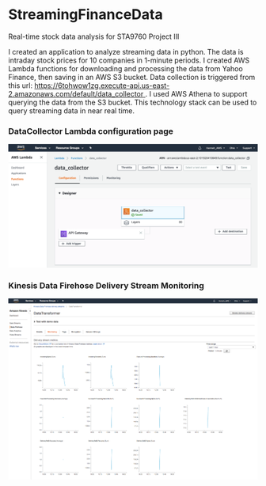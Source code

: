 # StreamingFinanceData
Real-time stock data analysis for STA9760 Project III

I created an application to analyze streaming data in python. The data is intraday stock prices for 10 companies in 1-minute periods. I created AWS Lambda functions for downloading and processing the data from Yahoo Finance, then saving in an AWS S3 bucket. Data collection is triggered from this url: [https://6tohwow1zg.execute-api.us-east-2.amazonaws.com/default/data_collector
](https://6tohwow1zg.execute-api.us-east-2.amazonaws.com/default/data_collector).
I used AWS Athena to support querying the data from the S3 bucket. This technology stack can be used to query streaming data in near real time. 

### DataCollector Lambda configuration page
![DataCollector Lambda Configuration](DataCollector_configuration.png)

### Kinesis Data Firehose Delivery Stream Monitoring
![DataTransformer Monitoring](DataTransformer_monitoring.png)